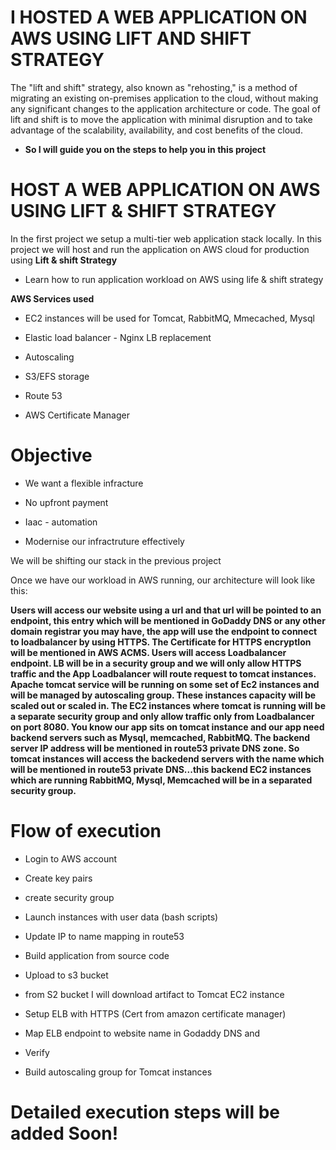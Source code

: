 # I HOSTED A WEB APPLICATION ON AWS USING LIFT AND SHIFT STRATEGY

The "lift and shift" strategy, also known as "rehosting," is a method of migrating an existing on-premises application to the cloud, without making any significant changes to the application architecture or code. The goal of lift and shift is to move the application with minimal disruption and to take advantage of the scalability, availability, and cost benefits of the cloud.

- **So I will guide you on the steps to help you in this project**

# HOST A WEB APPLICATION ON AWS USING LIFT & SHIFT STRATEGY


In the first project we setup a multi-tier web application stack locally.
In this project we will host and run the application on AWS cloud for production using **Lift & shift Strategy**

- Learn how to run application workload on AWS using life & shift strategy


**AWS Services used**

- EC2 instances will be used for Tomcat, RabbitMQ, Mmecached, Mysql

- Elastic load balancer - Nginx LB replacement

- Autoscaling

- S3/EFS storage

- Route 53

- AWS Certificate Manager


# Objective

- We want a flexible infracture

- No upfront payment

- Iaac - automation

- Modernise our infractruture effectively


We will be shifting our stack in the previous project

Once we have our workload in AWS running, our architecture will look like this:

**Users will access our website using a url and that url will be pointed to an endpoint, this entry which will be mentioned in GoDaddy DNS or any other domain registrar you may have, the app will use the endpoint to connect to loadbalancer by using HTTPS. The Certificate for HTTPS encryptIon will be mentioned in AWS ACMS. Users will access Loadbalancer endpoint. LB will be in a security group and we will only allow HTTPS traffic and the App Loadbalancer will route request to tomcat instances. Apache tomcat service will be running on some set of Ec2 instances and will be managed by autoscaling group.
These instances capacity will be scaled out or scaled in. The EC2 instances where tomcat is running will be a separate security group and only allow traffic only from Loadbalancer on port 8080.
You know our app sits on tomcat instance and our app need backend servers such as Mysql, memcached, RabbitMQ. The backend server IP address will be mentioned in route53 private DNS zone. So tomcat instances will access the backedend servers with the name which will be mentioned in route53 private DNS...this backend EC2 instances which are running RabbitMQ, Mysql, Memcached will be in a separated security group.**


# Flow of execution

- Login to AWS account

- Create key pairs

- create security group

- Launch instances with user data (bash scripts)

- Update IP to name mapping in route53

- Build application from source code

- Upload to s3 bucket

- from S2 bucket I will download artifact to Tomcat EC2 instance

- Setup ELB with HTTPS (Cert from amazon certificate manager)

- Map ELB endpoint to website name in Godaddy DNS and 

- Verify

- Build autoscaling group for Tomcat instances


# Detailed execution steps will be added Soon!

